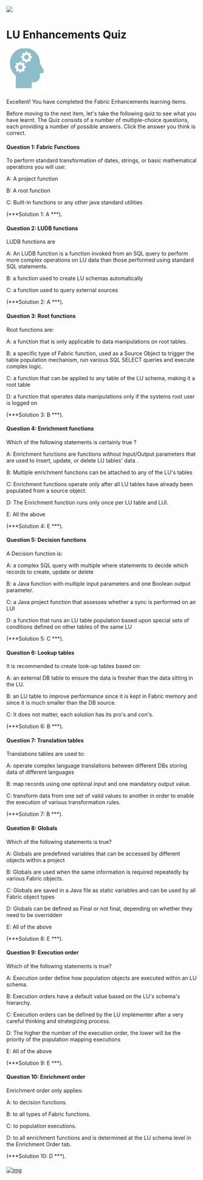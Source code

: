 ![](/academy/Trainin_Level_1/05_LU_Enhancements/images/EnhancementQuizState.PNG) 

# LU Enhancements Quiz

![](/academy/Training_Level_1/03_fabric_basic_LU/images/Quiz.png) 



Excellent! 
You have completed the Fabric Enhancements learning items.


Before moving to the next item, let's take the following quiz to see what you have learnt. The Quiz consists of a number of multiple-choice questions, each providing a number of possible answers. Click the answer you think is correct. 



#### Question 1: Fabric Functions

To perform standard transformation of dates, strings, or basic mathematical operations you will use:

A: A project function

B: A root function 

C: Built-in functions or any other java standard utilities


(***Solution 1: A ***).



#### Question 2: LUDB functions

LUDB functions are

A: An LUDB function is a function invoked from an SQL query to perform more complex operations on LU data than those performed using standard SQL statements.

B: a function used to create LU schemas automatically

C: a function used to query external sources

(***Solution 2: A ***).



#### Question 3: Root functions

Root functions are:

A: a function that is only applicable to data manipulations on root tables. 

B: a specific type of Fabric function, used as a Source Object to trigger the table population mechanism, run various SQL SELECT queries and execute complex logic.

C: a function that can be applied to any table of the LU schema, making it a root table

D: a function that operates data manipulations only if the systems root user is logged on

(***Solution 3: B ***).



#### Question 4: Enrichment functions

Which of the following statements is certainly true ?



A: Enrichment functions are functions without Input/Output parameters that are used to insert, update, or delete LU tables' data .

B: Multiple enrichment functions can be attached to any of the LU's tables

C:  Enrichment functions operate only after all LU tables have already been populated from a source object.

D: The Enrichment function runs only once per LU table and LUI. 

E: All the above

(***Solution 4: E ***).



#### Question 5: Decision functions

A Decision function is:

A: a complex SQL query with multiple where statements to decide which records to create, update or delete

B: a Java function with multiple input parameters and one Boolean output parameter.

C: a Java project function that assesses whether a sync is performed on an LUI

D: a function that runs an LU table population based upon special sets of conditions defined on other tables of the same LU

(***Solution 5: C ***).



#### Question 6: Lookup tables

It is recommended to create look-up tables based on: 

A: an external DB table to ensure the data is fresher than the data sitting in the LU.

B: an LU table to improve performance since it is kept in Fabric memory and since it is much smaller than the DB source.

C: It does not matter, each solution has its pro's and con's.

(***Solution 6: B ***).



#### Question 7: Translation tables

Translations tables are used to:

A: operate complex language translations between different DBs storing data of different languages 

B: map records using one optional input and one mandatory output value.

C: transform data from one set of valid values to another in order to enable the execution of various transformation rules.

(***Solution 7: B ***).



#### Question 8: Globals

Which of the following statements is true?

A: Globals are predefined variables that can be accessed by different objects within a project

B: Globals are used when the same information is required repeatedly by various Fabric objects.

C: Globals are saved in a Java file as static variables and can be used by all Fabric object types

D: Globals can be defined as Final or not final, depending on whether they need to be overridden

E: All of the above

(***Solution 8: E ***).





#### Question 9: Execution order

Which of the following statements is true?

A: Execution order define how population objects are executed within an LU schema.

B: Execution orders have a default value based on the LU's schema's hierarchy.

C:  Execution orders can be defined by the LU implementer after a very careful thinking and strategizing process.

D: The higher the number of the execution order, the lower will be the priority of the population mapping executions

E: All of the above

(***Solution 9: E ***).



#### Question 10: Enrichment order

Enrichment order only applies:

A: to decision functions.

B: to all types of Fabric functions.

C: to population executions.

D: to all enrichment functions and is determined at the LU schema level in the Enrichment Order tab. 

(***Solution 10: D ***).

####    

[![img](https://github.com/k2view-academy/K2View-Academy/raw/master/articles/images/Previous.png)](/academy/Training_Level_1/05_LU_Enhancements/04_LU_Enhancements_lookup-translations_flow.md)
